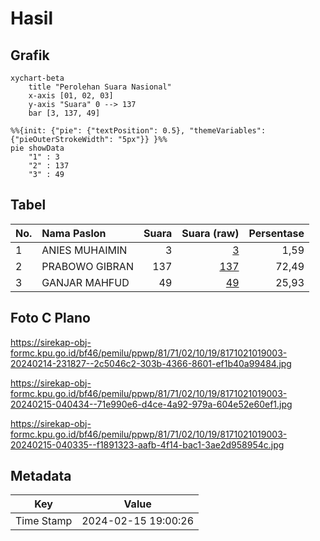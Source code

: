 # Hasil

## Grafik

```mermaid
xychart-beta
    title "Perolehan Suara Nasional"
    x-axis [01, 02, 03]
    y-axis "Suara" 0 --> 137
    bar [3, 137, 49]
```

```mermaid
%%{init: {"pie": {"textPosition": 0.5}, "themeVariables": {"pieOuterStrokeWidth": "5px"}} }%%
pie showData
    "1" : 3
    "2" : 137
    "3" : 49
```

## Tabel

| No. | Nama Paslon    | Suara | Suara (raw) | Persentase |
|:--- |:-------------- | -----:| -----------:| ----------:|
| 1   | ANIES MUHAIMIN | 3     | [3][p-1]    | 1,59       |
| 2   | PRABOWO GIBRAN | 137   | [137][p-2]  | 72,49      |
| 3   | GANJAR MAHFUD  | 49    | [49][p-3]   | 25,93      |


[p-1]: https://github.com/gigit-pemilu/pemilu-2024/blob/main/pilpres/hitung-suara/sub/81-maluku/sub/71-kota-ambon/sub/02-sirimau/sub/1019-ahusen/sub/003-tps/sub/paslon-1.txt
[p-2]: https://github.com/gigit-pemilu/pemilu-2024/blob/main/pilpres/hitung-suara/sub/81-maluku/sub/71-kota-ambon/sub/02-sirimau/sub/1019-ahusen/sub/003-tps/sub/paslon-2.txt
[p-3]: https://github.com/gigit-pemilu/pemilu-2024/blob/main/pilpres/hitung-suara/sub/81-maluku/sub/71-kota-ambon/sub/02-sirimau/sub/1019-ahusen/sub/003-tps/sub/paslon-3.txt

## Foto C Plano

https://sirekap-obj-formc.kpu.go.id/bf46/pemilu/ppwp/81/71/02/10/19/8171021019003-20240214-231827--2c5046c2-303b-4366-8601-ef1b40a99484.jpg

https://sirekap-obj-formc.kpu.go.id/bf46/pemilu/ppwp/81/71/02/10/19/8171021019003-20240215-040434--71e990e6-d4ce-4a92-979a-604e52e60ef1.jpg

https://sirekap-obj-formc.kpu.go.id/bf46/pemilu/ppwp/81/71/02/10/19/8171021019003-20240215-040335--f1891323-aafb-4f14-bac1-3ae2d958954c.jpg


## Metadata

| Key        | Value               |
| ---------- | ------------------- |
| Time Stamp | 2024-02-15 19:00:26 |



